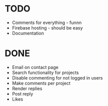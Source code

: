 # TODO
- Comments for everything - funnn
- Firebase hosting - should be easy
- Documentation

# DONE
- Email on contact page
- Search functionality for projects
- Disable commenting for not logged in users
- Make comments per project
- Render replies 
- Post reply 
- Likes
